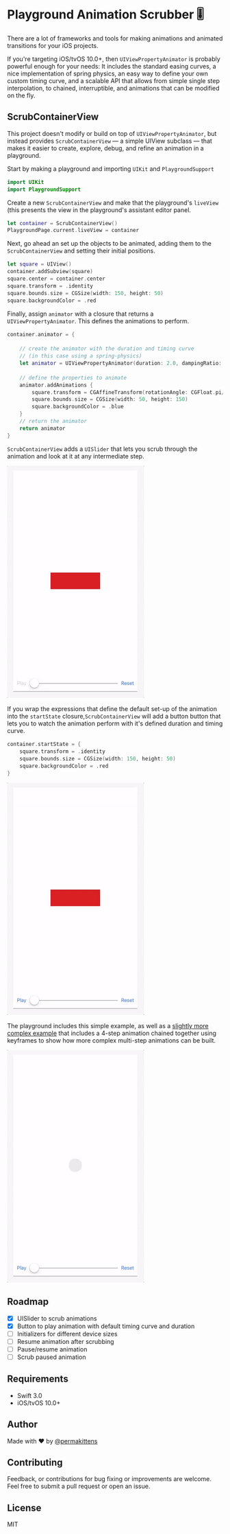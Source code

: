 # Playground Animation Scrubber 🎚

There are a lot of frameworks and tools for making animations and animated
transitions for your iOS projects.

If you're targeting iOS/tvOS 10.0+, then `UIViewPropertyAnimator` is probably
powerful enough for your needs: It includes the standard easing curves, a nice
implementation of spring physics, an easy way to define your own custom
timing curve, and a scalable API that allows from simple single step
interpolation, to chained, interruptible, and animations that can be modified on
the fly.

## ScrubContainerView
This project doesn't modify or build on top of `UIViewPropertyAnimator`, but
instead provides `ScrubContainerView` — a simple UIView subclass — that makes it
easier to create, explore, debug, and refine an animation in a playground.


Start by making a playground and importing `UIKit` and `PlaygroundSupport`

````Swift
import UIKit
import PlaygroundSupport
````

Create a new `ScrubContainerView` and make that the playground's `liveView`
(this presents the view in the playground's assistant editor panel.

````Swift
let container = ScrubContainerView()
PlaygroundPage.current.liveView = container
````

Next, go ahead an set up the objects to be animated, adding them to the
`ScrubContainerView` and setting their initial positions.

````Swift
let square = UIView()
container.addSubview(square)
square.center = container.center
square.transform = .identity
square.bounds.size = CGSize(width: 150, height: 50)
square.backgroundColor = .red
````

Finally, assign `animator` with a closure that returns a
`UIViewPropertyAnimator`. This defines the animations to perform.

````Swift
container.animator = {

    // create the animator with the duration and timing curve
    // (in this case using a spring-physics)
    let animator = UIViewPropertyAnimator(duration: 2.0, dampingRatio: 0.5)

    // define the properties to animate
    animator.addAnimations {
        square.transform = CGAffineTransform(rotationAngle: CGFloat.pi/2)
        square.bounds.size = CGSize(width: 50, height: 150)
        square.backgroundColor = .blue
    }
    // return the animator
    return animator
}
````

`ScrubContainerView` adds a `UISlider` that lets you scrub through the animation
and look at it at any intermediate step.

<img src="./assets/scrubber-simple-1.gif" width="320">

If you wrap the expressions that define the default set-up of the animation into
the `startState` closure,`ScrubContainerView` will add a button button that lets
you to watch the animation perform with it's defined duration and timing curve.

````Swift
container.startState = {
    square.transform = .identity
    square.bounds.size = CGSize(width: 150, height: 50)
    square.backgroundColor = .red
}
````

<img src="./assets/scrubber-simple-2.gif" width="320">

The playground includes this simple example, as well as a [slightly more complex
example](https://github.com/mathewsanders/Scrubber/blob/master/source/Animation.playground/Pages/Keyframe%20example.xcplaygroundpage/Contents.swift)
that includes a 4-step animation chained together using keyframes to show how
more complex multi-step animations can be built.

<img src="./assets/scrubber-chained-1.gif" width="320">

## Roadmap
- [x] UISlider to scrub animations
- [x] Button to play animation with default timing curve and duration
- [ ] Initializers for different device sizes
- [ ] Resume animation after scrubbing
- [ ] Pause/resume animation
- [ ] Scrub paused animation

## Requirements

- Swift 3.0
- iOS/tvOS 10.0+

## Author

Made with :heart: by [@permakittens](http://twitter.com/permakittens)

## Contributing

Feedback, or contributions for bug fixing or improvements are welcome. Feel free to submit a pull request or open an issue.

## License

MIT
